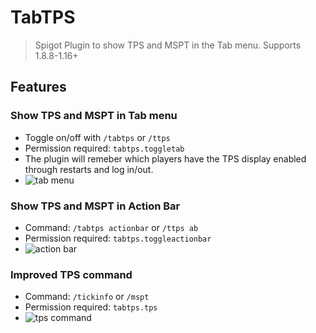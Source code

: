 # TabTPS
> Spigot Plugin to show TPS and MSPT in the Tab menu. Supports 1.8.8-1.16+

## Features

### Show TPS and MSPT in Tab menu
* Toggle on/off with ``/tabtps`` or ``/ttps``
* Permission required: ``tabtps.toggletab``
* The plugin will remeber which players have the TPS display enabled through restarts and log in/out.
* ![tab menu](https://i.imgur.com/93NmuUA.png)

### Show TPS and MSPT in Action Bar
* Command: ``/tabtps actionbar`` or ``/ttps ab``
* Permission required: ``tabtps.toggleactionbar``
* ![action bar](https://i.imgur.com/aMzzNRR.png)

### Improved TPS command
* Command: ``/tickinfo`` or ``/mspt``
* Permission required: ``tabtps.tps``
* ![tps command](https://i.imgur.com/8KyVZ9C.png)
